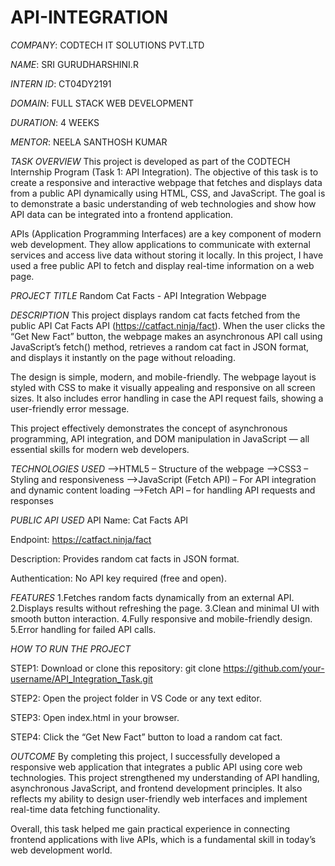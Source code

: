# API-INTEGRATION

*COMPANY*: CODTECH IT SOLUTIONS PVT.LTD

*NAME*: SRI GURUDHARSHINI.R

*INTERN ID*: CT04DY2191

*DOMAIN*: FULL STACK WEB DEVELOPMENT

*DURATION*: 4 WEEKS

*MENTOR*: NEELA SANTHOSH KUMAR

*TASK OVERVIEW*
This project is developed as part of the CODTECH Internship Program (Task 1: API Integration).
The objective of this task is to create a responsive and interactive webpage that fetches and displays data from a public API dynamically using HTML, CSS, and JavaScript. The goal is to demonstrate a basic understanding of web technologies and show how API data can be integrated into a frontend application.

APIs (Application Programming Interfaces) are a key component of modern web development. They allow applications to communicate with external services and access live data without storing it locally. In this project, I have used a free public API to fetch and display real-time information on a web page.

*PROJECT TITLE*
Random Cat Facts - API Integration Webpage

*DESCRIPTION*
This project displays random cat facts fetched from the public API Cat Facts API (https://catfact.ninja/fact).
When the user clicks the “Get New Fact” button, the webpage makes an asynchronous API call using JavaScript’s fetch() method, retrieves a random cat fact in JSON format, and displays it instantly on the page without reloading.

The design is simple, modern, and mobile-friendly. The webpage layout is styled with CSS to make it visually appealing and responsive on all screen sizes. It also includes error handling in case the API request fails, showing a user-friendly error message.

This project effectively demonstrates the concept of asynchronous programming, API integration, and DOM manipulation in JavaScript — all essential skills for modern web developers.

*TECHNOLOGIES USED*
-->HTML5 – Structure of the webpage
-->CSS3 – Styling and responsiveness
-->JavaScript (Fetch API) – For API integration and dynamic content loading
-->Fetch API – for handling API requests and responses

*PUBLIC API USED*
API Name: Cat Facts API

Endpoint: https://catfact.ninja/fact

Description: Provides random cat facts in JSON format.

Authentication: No API key required (free and open).

*FEATURES*
1.Fetches random facts dynamically from an external API.
2.Displays results without refreshing the page.
3.Clean and minimal UI with smooth button interaction.
4.Fully responsive and mobile-friendly design.
5.Error handling for failed API calls.

*HOW TO RUN THE PROJECT*

STEP1: Download or clone this repository:
git clone https://github.com/your-username/API_Integration_Task.git

STEP2: Open the project folder in VS Code or any text editor.

STEP3: Open index.html in your browser.

STEP4: Click the “Get New Fact” button to load a random cat fact.

*OUTCOME*
By completing this project, I successfully developed a responsive web application that integrates a public API using core web technologies.
This project strengthened my understanding of API handling, asynchronous JavaScript, and frontend development principles. It also reflects my ability to design user-friendly web interfaces and implement real-time data fetching functionality.

Overall, this task helped me gain practical experience in connecting frontend applications with live APIs, which is a fundamental skill in today’s web development world.
